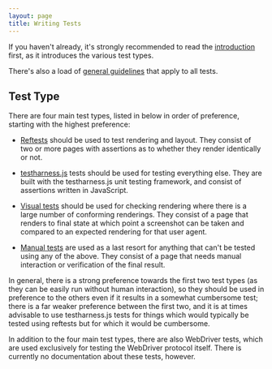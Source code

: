 ```yaml
---
layout: page
title: Writing Tests
---
```


If you haven't already, it's strongly recommended to read
the [introduction](../introduction) first, as it introduces the
various test types.

There's also a load of [general guidelines](general-guidelines)
that apply to all tests.

## Test Type

There are four main test types, listed in below in order of preference,
starting with the highest preference:

* [Reftests](reftests) should be used to test rendering and
  layout. They consist of two or more pages with assertions as to
  whether they render identically or not.

* [testharness.js](testharness.html) tests should be used for testing
  everything else. They are built with the testharness.js unit testing
  framework, and consist of assertions written in JavaScript.

* [Visual tests](visual) should be used for checking rendering where
  there is a large number of conforming renderings. They consist of a
  page that renders to final state at which point a screenshot can be
  taken and compared to an expected rendering for that user agent.

* [Manual tests](manual) are used as a last resort for anything
  that can't be tested using any of the above. They consist of a page
  that needs manual interaction or verification of the final result.

In general, there is a strong preference towards the first two test
types (as they can be easily run without human interaction), so they
should be used in preference to the others even if it results in a
somewhat cumbersome test; there is a far weaker preference between the
first two, and it is at times advisable to use testharness.js tests
for things which would typically be tested using reftests but for
which it would be cumbersome.

In addition to the four main test types, there are also WebDriver
tests, which are used exclusively for testing the WebDriver protocol
itself. There is currently no documentation about these tests,
however.
